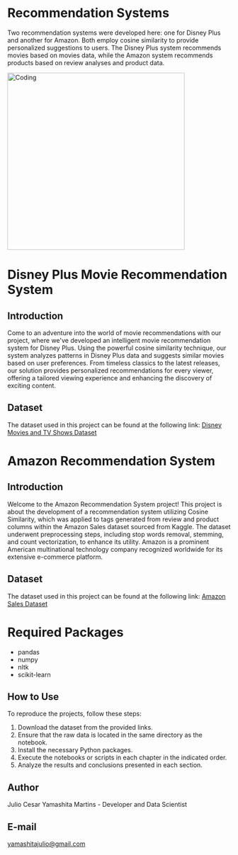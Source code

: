 # Recommendation Systems

Two recommendation systems were developed here: one for Disney Plus and another for Amazon. Both employ cosine similarity to provide personalized suggestions to users. The Disney Plus system recommends movies based on movies data, while the Amazon system recommends products based on review analyses and product data.

<img align="center" alt="Coding" width="400" src="https://i.pinimg.com/originals/22/3b/d3/223bd35787baf9b3693e15fb5e856958.gif">

# Disney Plus Movie Recommendation System

## Introduction
Come to an adventure into the world of movie recommendations with our project, where we've developed an intelligent movie recommendation system for Disney Plus. Using the powerful cosine similarity technique, our system analyzes patterns in Disney Plus data and suggests similar movies based on user preferences. From timeless classics to the latest releases, our solution provides personalized recommendations for every viewer, offering a tailored viewing experience and enhancing the discovery of exciting content.

## Dataset
The dataset used in this project can be found at the following link: [Disney Movies and TV Shows Dataset](https://www.kaggle.com/datasets/shivamb/disney-movies-and-tv-shows)

# Amazon Recommendation System

## Introduction
Welcome to the Amazon Recommendation System project! This project is about the development of a recommendation system utilizing Cosine Similarity, which was applied to tags generated from review and product columns within the Amazon Sales dataset sourced from Kaggle. The dataset underwent preprocessing steps, including stop words removal, stemming, and count vectorization, to enhance its utility. Amazon is a prominent American multinational technology company recognized worldwide for its extensive e-commerce platform.

## Dataset
The dataset used in this project can be found at the following link: [Amazon Sales Dataset](https://www.kaggle.com/datasets/karkavelrajaj/amazon-sales-dataset)

# Required Packages
- pandas
- numpy
- nltk
- scikit-learn

## How to Use
To reproduce the projects, follow these steps:

1. Download the dataset from the provided links.
2. Ensure that the raw data is located in the same directory as the notebook.
3. Install the necessary Python packages.
4. Execute the notebooks or scripts in each chapter in the indicated order.
5. Analyze the results and conclusions presented in each section.

## Author
Julio Cesar Yamashita Martins - Developer and Data Scientist

## E-mail
yamashitajulio@gmail.com
